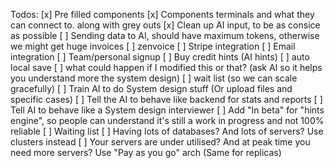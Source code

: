 Todos:
[x] Pre filled components
[x] Components terminals and what they can connect to. along with grey outs
[x] Clean up AI input, to be as consice as possible
[ ] Sending data to AI, should have maximum tokens, otherwise we might get huge invoices
[ ] zenvoice
[ ] Stripe integration
[ ] Email integration
[ ] Team/personal signup
[ ] Buy credit hints (AI hints)
[ ] auto local save
[ ] what could happen if I modified this or that? (ask AI so it helps you understand more the system design)
[ ] wait list (so we can scale gracefully)
[ ] Train AI to do System design stuff (Or upload files and specific cases)
[ ] Tell the AI to behave like backend for stats and reports
[ ] Tell AI to behave like a System design interviewer
[ ] Add "In beta" for "hints engine", so people can understand it's still a work in progress and not 100% reliable
[ ] Waiting list
[ ] Having lots of databases? And lots of servers? Use clusters instead
[ ] Your servers are under utilised? And at peak time you need more servers? Use "Pay as you go" arch (Same for replicas)